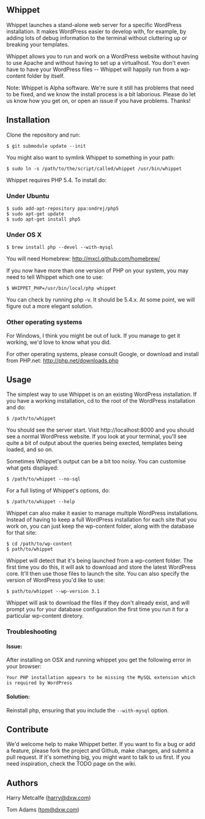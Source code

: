 Whippet
-------

Whippet launches a stand-alone web server for a specific WordPress installation.
It makes WordPress easier to develop with, for example, by adding lots of debug 
information to the terminal without cluttering up or breaking your templates.

Whippet allows you to run and work on a WordPress website without having to use 
Apache and without having to set up a virtualhost. You don't even have to have 
your WordPress files -- Whippet will happily run from a wp-content folder by itself.

Note: Whippet is Alpha software. We're sure it still has problems that need to be
fixed, and we know the install process is a bit laborious. Please do let us know
how you get on, or open an issue if you have problems. Thanks!


Installation
------------

Clone the repository and run:

    $ git submodule update --init
    
You might also want to symlink Whippet to something in your path:

    $ sudo ln -s /path/to/the/script/called/whippet /usr/bin/whippet

Whippet requires PHP 5.4. To install do:

### Under Ubuntu

    $ sudo add-apt-repository ppa:ondrej/php5
    $ sudo apt-get update
    $ sudo apt-get install php5

### Under OS X

    $ brew install php --devel --with-mysql

You will need Homebrew: http://mxcl.github.com/homebrew/

If you now have more than one version of PHP on your system, you may need to tell Whippet which one to
use:
   
    $ WHIPPET_PHP=/usr/bin/local/php whippet 

You can check by running php -v. It should be 5.4.x. At some point, we will figure out a more elegant solution.

### Other operating systems
For Windows, I think you might be out of luck. If you manage to get it working, we'd love to know what you did.

For other operating systems, please consult Google, or download and install from PHP.net: http://php.net/downloads.php
    

Usage
-----

The simplest way to use Whippet is on an existing WordPress installation. If you have
a working installation, cd to the root of the WordPress installation and do:

    $ /path/to/whippet

You should see the server start. Visit http://localhost:8000 and you should see a normal
WordPress website. If you look at your terminal, you'll see quite a bit of output about
the queries being exected, templates being loaded, and so on.

Sometimes Whippet's output can be a bit too noisy. You can customise what gets displayed:

    $ /path/to/whippet --no-sql

For a full listing of Whippet's options, do:

    $ /path/to/whippet --help

Whippet can also make it easier to manage multiple WordPress installations. Instead of having
to keep a full WordPress installation for each site that you work on, you can just keep the 
wp-content folder, along with the database for that site:

    $ cd /path/to/wp-content
    $ path/to/whippet

Whippet will detect that it's being launched from a wp-content folder. The first time you do
this, it will ask to download and store the latest WordPress core. It'll then use those files 
to launch the site. You can also specify the version of WordPress you'd like to use:

    $ path/to/whippet --wp-version 3.1

Whippet will ask to download the files if they don't already exist, and will prompt you for 
your database configuration the first time you run it for a particular wp-content diretory.

### Troubleshooting ###
#### Issue:
After installing on OSX and running whippet you get the following error in your browser:

    Your PHP installation appears to be missing the MySQL extension which is required by WordPress
 
#### Solution:  
Reinstall php, ensuring that you include the `--with-mysql` option.


Contribute
----------

We'd welcome help to make Whippet better. If you want to fix a bug or add a feature, 
please fork the project and Github, make changes, and submit a pull request. If it's 
something big, you might want to talk to us first. If you need inspiration, check the
TODO page on the wiki.

Authors
-------

Harry Metcalfe (harry@dxw.com)

Tom Adams (tom@dxw.com)
